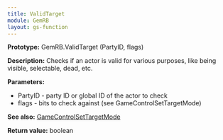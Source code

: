 ```yaml
---
title: ValidTarget
module: GemRB
layout: gs-function
---
```


**Prototype:** GemRB.ValidTarget (PartyID, flags)

**Description:** Checks if an actor is valid for various purposes, like 
being visible, selectable, dead, etc.

**Parameters:** 
  * PartyID - party ID or global ID of the actor to check
  * flags   - bits to check against (see GameControlSetTargetMode)

**See also:** [GameControlSetTargetMode](GameControlSetTargetMode.md)

**Return value:** boolean
